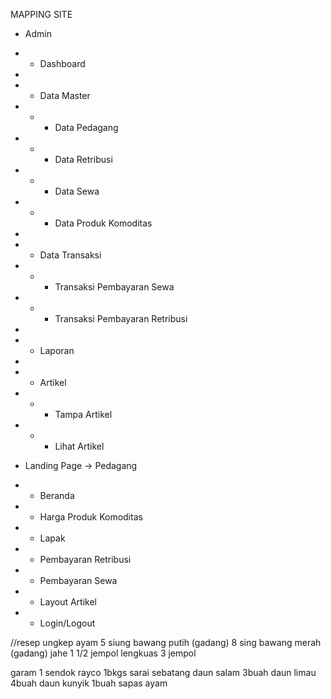 MAPPING SITE

-   Admin
-   -   Dashboard
-
-   -   Data Master
-   -   -   Data Pedagang
-   -   -   Data Retribusi
-   -   -   Data Sewa
-   -   -   Data Produk Komoditas
-
-   -   Data Transaksi
-   -   -   Transaksi Pembayaran Sewa
-   -   -   Transaksi Pembayaran Retribusi
-
-   -   Laporan
-
-   -   Artikel
-   -   -   Tampa Artikel
-   -   -   Lihat Artikel

-   Landing Page -> Pedagang
-   -   Beranda
-   -   Harga Produk Komoditas
-   -   Lapak
-   -   Pembayaran Retribusi
-   -   Pembayaran Sewa
-   -   Layout Artikel
-   -   Login/Logout

//resep ungkep ayam
5 siung bawang putih (gadang)
8 sing bawang merah (gadang)
jahe 1 1/2 jempol
lengkuas 3 jempol

garam 1 sendok
rayco 1bkgs
sarai sebatang
daun salam 3buah
daun limau 4buah
daun kunyik 1buah
sapas ayam
